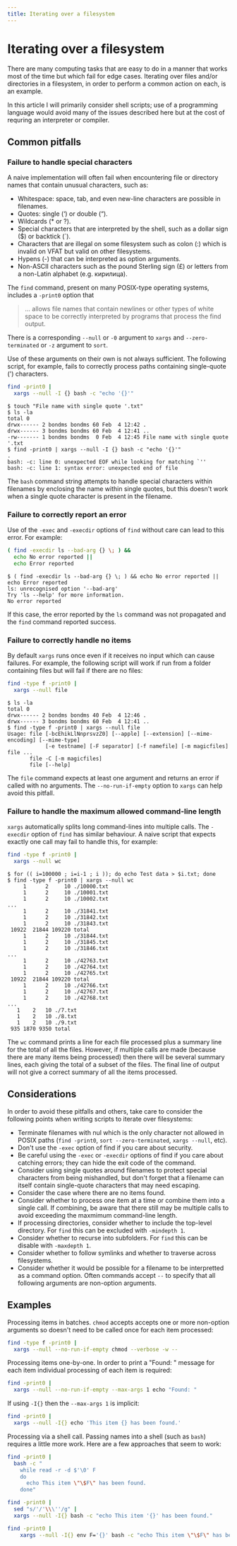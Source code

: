```yaml
---
title: Iterating over a filesystem
---
```


# Iterating over a filesystem

There are many computing tasks that are easy to do in a manner that works most of the time but which fail for edge cases. Iterating over files and/or directories in a filesystem, in order to perform a common action on each, is an example.

In this article I will primarily consider shell scripts; use of a programming language would avoid many of the issues described here but at the cost of requring an interpreter or compiler.

## Common pitfalls

### Failure to handle special characters

A naive implementation will often fail when encountering file or directory names that contain unusual characters, such as:

* Whitespace: space, tab, and even new-line characters are possible in filenames.
* Quotes: single (‘) or double (“).
* Wildcards (* or ?).
* Special characters that are interpreted by the shell, such as a dollar sign ($) or backtick (`).
* Characters that are illegal on some filesystem such as colon (:) which is invalid on VFAT but valid on other filesystems.
* Hypens (-) that can be interpreted as option arguments.
* Non-ASCII characters such as the pound Sterling sign (£) or letters from a non-Latin alphabet (e.g. кирилица).

The ```find``` command, present on many POSIX-type operating systems, includes a ```-print0``` option that

> ... allows file names that contain  newlines or other types of white space to be correctly interpreted by programs that process the find output.

There is a corresponding ```--null``` or ```-0``` argument to ```xargs``` and ```--zero-terminated``` or ```-z``` argument to ```sort```.

Use of these arguments on their own is not always sufficient. The following script, for example, fails to correctly process paths containing single-quote (') characters.

```bash
find -print0 |
  xargs --null -I {} bash -c "echo '{}'"
```

```console
$ touch "File name with single quote '.txt"
$ ls -la
total 0
drwx------ 2 bondms bondms 60 Feb  4 12:42 .
drwx------ 3 bondms bondms 60 Feb  4 12:41 ..
-rw------- 1 bondms bondms  0 Feb  4 12:45 File name with single quote '.txt
$ find -print0 | xargs --null -I {} bash -c "echo '{}'"
.
bash: -c: line 0: unexpected EOF while looking for matching `''
bash: -c: line 1: syntax error: unexpected end of file
```

The ```bash``` command string attempts to handle special characters within filenames by enclosing the name within single quotes, but this doesn't work when a single quote character is present in the filename.

### Failure to correctly report an error

Use of the ```-exec``` and ```-execdir``` options of ```find``` without care can lead to this error. For example:

```bash
( find -execdir ls --bad-arg {} \; ) &&
  echo No error reported ||
  echo Error reported
```

```console
$ ( find -execdir ls --bad-arg {} \; ) && echo No error reported || echo Error reported
ls: unrecognised option '--bad-arg'
Try 'ls --help' for more information.
No error reported
```

If this case, the error reported by the ```ls``` command was not propagated and the ```find``` command reported success.

### Failure to correctly handle no items

By default ```xargs``` runs once even if it receives no input which can cause failures. For example, the following script will work if run from a folder containing files but will fail if there are no files:

```bash
find -type f -print0 |
  xargs --null file
```

```console
$ ls -la
total 0
drwx------ 2 bondms bondms 40 Feb  4 12:46 .
drwx------ 3 bondms bondms 60 Feb  4 12:41 ..
$ find -type f -print0 | xargs --null file
Usage: file [-bcEhikLlNnprsvzZ0] [--apple] [--extension] [--mime-encoding] [--mime-type]
            [-e testname] [-F separator] [-f namefile] [-m magicfiles] file ...
       file -C [-m magicfiles]
       file [--help]
```

The ```file``` command expects at least one argument and returns an error if called with no arguments. The ```--no-run-if-empty``` option to ```xargs``` can help avoid this pitfall.

### Failure to handle the maximum allowed command-line length

 ```xargs``` automatically splits long command-lines into multiple calls. The ```-execdir``` option of ```find``` has similar behaviour. A naive script that expects exactly one call may fail to handle this, for example:

```bash
find -type f -print0 |
  xargs --null wc
```

```console
$ for (( i=100000 ; i=i-1 ; i )); do echo Test data > $i.txt; done
$ find -type f -print0 | xargs --null wc
     1      2     10 ./10000.txt
     1      2     10 ./10001.txt
     1      2     10 ./10002.txt
...
     1      2     10 ./31841.txt
     1      2     10 ./31842.txt
     1      2     10 ./31843.txt
 10922  21844 109220 total
     1      2     10 ./31844.txt
     1      2     10 ./31845.txt
     1      2     10 ./31846.txt
...
     1      2     10 ./42763.txt
     1      2     10 ./42764.txt
     1      2     10 ./42765.txt
 10922  21844 109220 total
     1      2     10 ./42766.txt
     1      2     10 ./42767.txt
     1      2     10 ./42768.txt
...
   1    2   10 ./7.txt
   1    2   10 ./8.txt
   1    2   10 ./9.txt
 935 1870 9350 total
```

The ```wc``` command prints a line for each file processed plus a summary line for the total of all the files. However, if multiple calls are made (because there are many items being processed) then there will be several summary lines, each giving the total of a subset of the files. The final line of output will not give a correct summary of all the items processed.

## Considerations

In order to avoid these pitfalls and others, take care to consider the following points when writing scripts to iterate over filesystems:

* Terminate filenames with nul which is the only character not allowed in POSIX paths (```find -print0```, ```sort --zero-terminated```, ```xargs --null```, etc).
* Don't use the ```-exec``` option of find if you care about security.
* Be careful using the ```-exec``` or ```-execdir``` options of find if you care about catching errors; they can hide the exit code of the command.
* Consider using single quotes around filenames to protect special characters from being mishandled, but don't forget that a filename can itself contain single-quote characters that may need escaping.
* Consider the case where there are no items found.
* Consider whether to process one item at a time or combine them into a single call. If combining, be aware that there still may be multiple calls to avoid exceeding the maxmimum command-line length.
* If processing directories, consider whether to include the top-level directory. For ```find``` this can be excluded with ```-mindepth 1```.
* Consider whether to recurse into subfolders. For ```find``` this can be disable with ```-maxdepth 1```.
* Consider whether to follow symlinks and whether to traverse across filesystems.
* Consider whether it would be possible for a filename to be interpretted as a command option. Often commands accept ```--``` to specify that all following arguments are non-option arguments.

## Examples

Processing items in batches. ```chmod``` accepts accepts one or more non-option arguments so doesn't need to be called once for each item processed:

```bash
find -type f -print0 |
  xargs --null --no-run-if-empty chmod --verbose -w --
```

Processing items one-by-one. In order to print a "Found: " message for each item individual processing of each item is required:

```bash
find -print0 |
  xargs --null --no-run-if-empty --max-args 1 echo "Found: "
```

If using ```-I{}``` then the ```--max-args 1``` is implicit:

```bash
find -print0 |
  xargs --null -I{} echo 'This item {} has been found.'
```

Processing via a shell call. Passing names into a shell (such as ```bash```) requires a little more work. Here are a few approaches that seem to work:

```bash
find -print0 |
  bash -c "
    while read -r -d $'\0' F
    do
      echo This item \"\$F\" has been found.
    done"
```

```bash
find -print0 |
  sed "s/'/'\\\''/g" |
  xargs --null -I{} bash -c "echo This item '{}' has been found."
```

```bash
find -print0 |
    xargs --null -I{} env F='{}' bash -c "echo This item \"\$F\" has been found."
```
